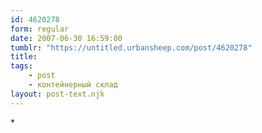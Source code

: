 ```yaml
---
id: 4620278
form: regular
date: 2007-06-30 16:59:00
tumblr: "https://untitled.urbansheep.com/post/4620278"
title:
tags:
    - post
    - контейнерный склад
layout: post-text.njk
---
```


<p>*</p>

